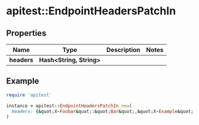 # apitest::EndpointHeadersPatchIn

## Properties

| Name | Type | Description | Notes |
| ---- | ---- | ----------- | ----- |
| **headers** | **Hash&lt;String, String&gt;** |  |  |

## Example

```ruby
require 'apitest'

instance = apitest::EndpointHeadersPatchIn.new(
  headers: {&quot;X-Foobar&quot;:&quot;Bar&quot;,&quot;X-Example&quot;:&quot;123&quot;}
)
```

